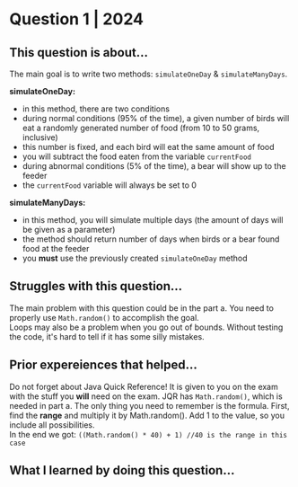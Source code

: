 # Question 1 | 2024
## This question is about...

The main goal is to write two methods: `simulateOneDay` & `simulateManyDays`.

**simulateOneDay:**
- in this method, there are two conditions
- during normal conditions (95% of the time), a given number of birds will eat a randomly generated number of food (from 10 to 50 grams, inclusive)
- this number is fixed, and each bird will eat the same amount of food
- you will subtract the food eaten from the variable `currentFood`
- during abnormal conditions (5% of the time), a bear will show up to the feeder
- the `currentFood` variable will always be set to 0

**simulateManyDays:**
- in this method, you will simulate multiple days (the amount of days will be given as a parameter)
- the method should return number of days when birds or a bear found food at the feeder
- you **must** use the previously created `simulateOneDay` method

## Struggles with this question...
The main problem with this question could be in the part a. You need to properly use `Math.random()` to accomplish the goal.\
Loops may also be a problem when you go out of bounds. Without testing the code, it's hard to tell if it has some silly mistakes. 
## Prior expereiences that helped...
Do not forget about Java Quick Reference! It is given to you on the exam with the stuff you **will** need on the exam. JQR has `Math.random()`, which is needed in part a.
The only thing you need to remember is the formula. First, find the **range** and multiply it by Math.random(). Add 1 to the value, so you include all possibilities.\
In the end we got: `((Math.random() * 40) + 1) //40 is the range in this case`
## What I learned by doing this question...
